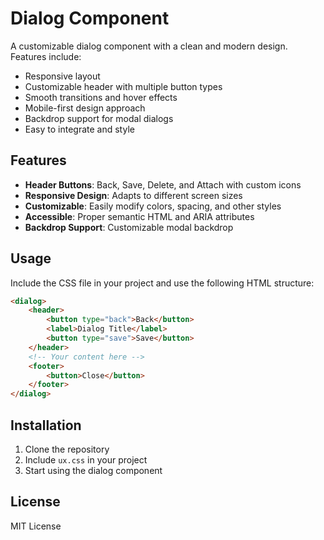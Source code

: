# Dialog Component

A customizable dialog component with a clean and modern design. Features include:

- Responsive layout
- Customizable header with multiple button types
- Smooth transitions and hover effects
- Mobile-first design approach
- Backdrop support for modal dialogs
- Easy to integrate and style

## Features

- **Header Buttons**: Back, Save, Delete, and Attach with custom icons
- **Responsive Design**: Adapts to different screen sizes
- **Customizable**: Easily modify colors, spacing, and other styles
- **Accessible**: Proper semantic HTML and ARIA attributes
- **Backdrop Support**: Customizable modal backdrop

## Usage

Include the CSS file in your project and use the following HTML structure:

```html
<dialog>
    <header>
        <button type="back">Back</button>
        <label>Dialog Title</label>
        <button type="save">Save</button>
    </header>
    <!-- Your content here -->
    <footer>
        <button>Close</button>
    </footer>
</dialog>
```

## Installation

1. Clone the repository
2. Include `ux.css` in your project
3. Start using the dialog component

## License

MIT License 